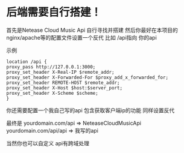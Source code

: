 # 后端需要自行搭建！
首先是Netease Cloud Music Api 自行寻找并搭建
然后你最好在本项目的nginx/apache等的配置文件设置一个反代 比如 /api指向 你的api

示例
```
location /api {
proxy_pass http://127.0.0.1:3000;
proxy_set_header X-Real-IP $remote_addr;
proxy_set_header X-Forwarded-For $proxy_add_x_forwarded_for;
proxy_set_header REMOTE-HOST $remote_addr;        
proxy_set_header X-Host $host:$server_port;
proxy_set_header X-Scheme $scheme;
}
```
你还需要配置一个我自己写的api 包含获取客户端ip的功能 同样设置反代

最终是
yourdomain.com/api => NeteaseCloudMusicApi
yourdomain.com/api/api => 我写的api

当然你也可以自定义 api有跨域处理
